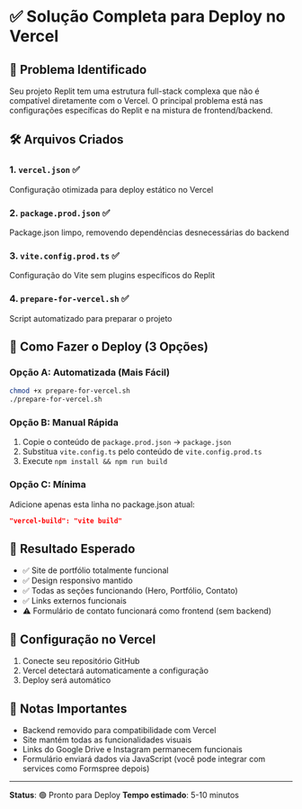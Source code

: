 # ✅ Solução Completa para Deploy no Vercel

## 🎯 Problema Identificado
Seu projeto Replit tem uma estrutura full-stack complexa que não é compatível diretamente com o Vercel. O principal problema está nas configurações específicas do Replit e na mistura de frontend/backend.

## 🛠️ Arquivos Criados

### 1. `vercel.json` ✅
Configuração otimizada para deploy estático no Vercel

### 2. `package.prod.json` ✅  
Package.json limpo, removendo dependências desnecessárias do backend

### 3. `vite.config.prod.ts` ✅
Configuração do Vite sem plugins específicos do Replit

### 4. `prepare-for-vercel.sh` ✅
Script automatizado para preparar o projeto

## 🚀 Como Fazer o Deploy (3 Opções)

### Opção A: Automatizada (Mais Fácil)
```bash
chmod +x prepare-for-vercel.sh
./prepare-for-vercel.sh
```

### Opção B: Manual Rápida
1. Copie o conteúdo de `package.prod.json` → `package.json`
2. Substitua `vite.config.ts` pelo conteúdo de `vite.config.prod.ts`
3. Execute `npm install && npm run build`

### Opção C: Mínima
Adicione apenas esta linha no package.json atual:
```json
"vercel-build": "vite build"
```

## 🎯 Resultado Esperado
- ✅ Site de portfólio totalmente funcional
- ✅ Design responsivo mantido  
- ✅ Todas as seções funcionando (Hero, Portfólio, Contato)
- ✅ Links externos funcionais
- ⚠️ Formulário de contato funcionará como frontend (sem backend)

## 🔧 Configuração no Vercel
1. Conecte seu repositório GitHub
2. Vercel detectará automaticamente a configuração
3. Deploy será automático

## 📝 Notas Importantes
- Backend removido para compatibilidade com Vercel
- Site mantém todas as funcionalidades visuais
- Links do Google Drive e Instagram permanecem funcionais
- Formulário enviará dados via JavaScript (você pode integrar com services como Formspree depois)

---
**Status**: 🟢 Pronto para Deploy
**Tempo estimado**: 5-10 minutos